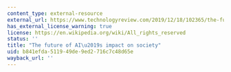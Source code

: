 ```yaml
---
content_type: external-resource
external_url: https://www.technologyreview.com/2019/12/18/102365/the-future-of-ais-impact-on-society/
has_external_license_warning: true
license: https://en.wikipedia.org/wiki/All_rights_reserved
status: ''
title: "The future of AI\u2019s impact on society"
uid: b841efda-5119-49de-9ed2-716c7c48d65e
wayback_url: ''
---
```

